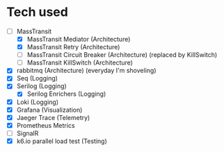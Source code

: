 # Tech used
- [ ] MassTransit
  - [x] MassTransit Mediator (Architecture)
  - [x] MassTransit Retry (Architecture)
  - [ ] MassTransit Circuit Breaker (Architecture) (replaced by KillSwitch)
  - [ ] MassTransit KillSwitch (Architecture)
- [x] rabbitmq (Architecture) (everyday I'm shoveling)
- [x] Seq (Logging)
- [x] Serilog (Logging)
  - [x] Serilog Enrichers (Logging)
- [x] Loki (Logging)
- [x] Grafana (Visualization)
- [x] Jaeger Trace (Telemetry)
- [x] Prometheus Metrics
- [ ] SignalR
- [x] k6.io parallel load test (Testing)